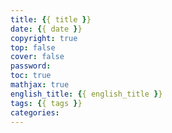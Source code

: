 ```yaml
---
title: {{ title }}
date: {{ date }}
copyright: true
top: false
cover: false
password:
toc: true
mathjax: true
english_title: {{ english_title }}
tags: {{ tags }}
categories: 
---
```


